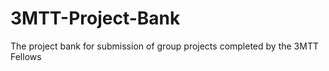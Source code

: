 # 3MTT-Project-Bank
The project bank for submission of group projects completed by the 3MTT Fellows
